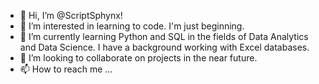 - 👋 Hi, I’m @ScriptSphynx!
- 👀 I’m interested in learning to code. I'm just beginning.
- 🌱 I’m currently learning Python and SQL in the fields of Data Analytics and Data Science.  I have a background working with Excel databases.
- 💞️ I’m looking to collaborate on projects in the near future.
- 📫 How to reach me ...

<!---
ScriptSphynx/ScriptSphynx is a ✨ special ✨ repository because its `README.md` (this file) appears on your GitHub profile.
You can click the Preview link to take a look at your changes.
--->
